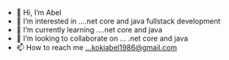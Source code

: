 - 👋 Hi, I’m Abel 
- 👀 I’m interested in ....net core and java fullstack development 
- 🌱 I’m currently learning ....net core and java 
- 💞️ I’m looking to collaborate on ... .net core and java 
- 📫 How to reach me ...kokiabel1986@gmail.com

<!---
kembAB/kembAB is a ✨ special ✨ repository because its `README.md` (this file) appears on your GitHub profile.
You can click the Preview link to take a look at your changes.
--->
